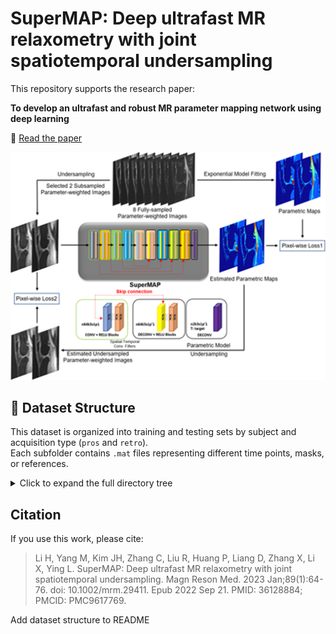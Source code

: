 # SuperMAP: Deep ultrafast MR relaxometry with joint spatiotemporal undersampling

This repository supports the research paper:

**To develop an ultrafast and robust MR parameter mapping network using deep learning**  

📄 [Read the paper](https://pubmed.ncbi.nlm.nih.gov/36128884/)



![Diagram](nihms-1826683-f0001.jpg)

## 📂 Dataset Structure

This dataset is organized into training and testing sets by subject and acquisition type (`pros` and `retro`).  
Each subfolder contains `.mat` files representing different time points, masks, or references.

<details>
<summary>Click to expand the full directory tree</summary>
```
dataset/
├── Testing Data/
│   ├── 0118/
│   │   ├── pros/
│   │   │   ├── TB4.mat
│   │   │   ├── TB6.mat
│   │   │   └── TB8.mat
│   │   ├── retro/
│   │   │   ├── TB4.mat
│   │   │   ├── TB6.mat
│   │   │   └── TB8.mat
│   │   ├── mask.mat
│   │   └── Ref.mat
│   ├── 0119/
│   ├── 0123/
│   ├── 0127/
│   ├── 0128/
│   ├── 0129/
│   ├── 0139/
│   ├── 0141/
│   └── 0144/
├── Training Data/
│   ├── 0123_pros/
│   ├── 0123_retro/
│   ├── LI_STUDY0038_left/
│   ├── LI_STUDY0038_right/
│   ├── LI_STUDY0039/
│   └── LI_STUDY0041/
```

</details>


## Citation

If you use this work, please cite:

> Li H, Yang M, Kim JH, Zhang C, Liu R, Huang P, Liang D, Zhang X, Li X, Ying L. SuperMAP: Deep ultrafast MR relaxometry with joint spatiotemporal undersampling. Magn Reson Med. 2023 Jan;89(1):64-76. doi: 10.1002/mrm.29411. Epub 2022 Sep 21. PMID: 36128884; PMCID: PMC9617769.

Add dataset structure to README
